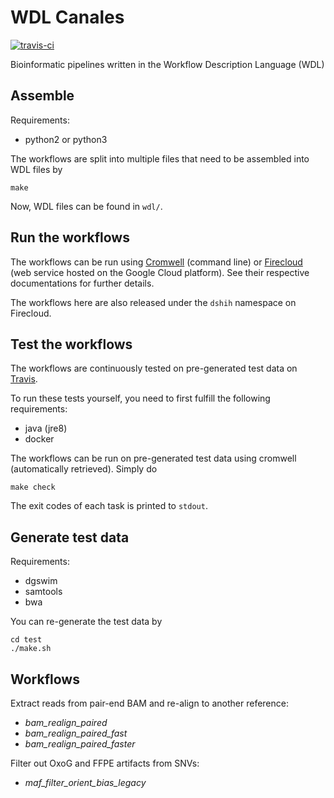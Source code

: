 # WDL Canales

[![travis-ci](https://travis-ci.org/djhshih/wdl-canales.svg?branch=master)](https://travis-ci.org/djhshih/wdl-canales)

Bioinformatic pipelines written in the Workflow Description Language (WDL)


## Assemble

Requirements:
- python2 or python3

The workflows are split into multiple files that need to be assembled into WDL files by

```
make
```

Now, WDL files can be found in `wdl/`.


## Run the workflows

The workflows can be run using [Cromwell](https://github.com/broadinstitute/cromwell) (command line) or [Firecloud](http://firecloud.org) (web service hosted on the Google Cloud platform).
See their respective documentations for further details.

The workflows here are also released under the `dshih` namespace on Firecloud.


## Test the workflows

The workflows are continuously tested on pre-generated test data on [Travis](https://travis-ci.org/djhshih/wdl-canales).

To run these tests yourself, you need to first fulfill the following requirements:
- java (jre8)
- docker

The workflows can be run on pre-generated test data using cromwell
(automatically retrieved). Simply do

```
make check
```

The exit codes of each task is printed to `stdout`.


## Generate test data

Requirements:
- dgswim
- samtools
- bwa

You can re-generate the test data by

```
cd test
./make.sh
```

## Workflows

Extract reads from pair-end BAM and re-align to another reference:
- *bam_realign_paired*
- *bam_realign_paired_fast*
- *bam_realign_paired_faster*

Filter out OxoG and FFPE artifacts from SNVs:
- *maf_filter_orient_bias_legacy*

